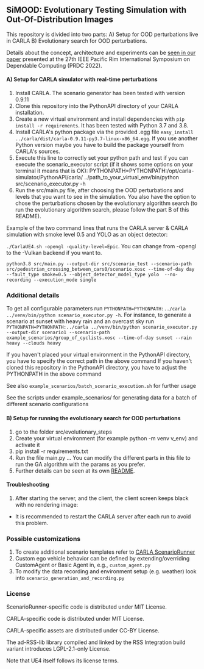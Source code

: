 ## SiMOOD: Evolutionary Testing Simulation with Out-Of-Distribution Images

This repository is divided into two parts: A) Setup for OOD perturbations live in CARLA B) Evolutionary search for OOD perturbations.

Details about the concept, architecture and experiments can be [seen in our paper](https://hal.science/hal-03779723/) presented at the 27th IEEE Pacific Rim International Symposium on Dependable Computing (PRDC 2022).
 

#### A) Setup for CARLA simulator with real-time perturbations

1. Install CARLA. The scenario generator has been tested with version 0.9.11
2. Clone this repository into the PythonAPI directory of your CARLA installation.
3. Create a new virtual environment and install dependencies with `pip install -r requirements`. It has been tested with Python 3.7 and 3.8.
4. Install CARLA's python package via the provided .egg file `easy_install ../carla/dist/carla-0.9.11-py3.7-linux-x86_64.egg`. 
If you use another Python version maybe you have to build the package yourself from CARLA's sources.
5. Execute this line to correctly set your python path and test if you can execute the scenario_executor script (if it shows some options on your terminal it means that is OK): 
PYTHONPATH=PYTHONPATH:/opt/carla-simulator/PythonAPI/carla/ ../path_to_your_virtual_env/bin/python src/scenario_executor.py -h
6. Run the src/main.py file, after choosing the OOD perturbations and levels that you want to see in the simulation. 
You also have the option to chose the perturbations chosen by the evolutionary algorithm search (to run the evolutionary algorithm search, please follow the part B of this README).

Example of the two command lines that runs the CARLA server & CARLA simulation with smoke level 0.5 and YOLO as an object detector:

`./CarlaUE4.sh -opengl -quality-level=Epic`. You can change from -opengl to the -Vulkan backend if you want to.

`python3.8 src/main.py --output-dir src/scenario_test --scenario-path src/pedestrian_crossing_between_cars0/scenario.xosc --time-of-day day --fault_type smoke=0.5 --object_detector_model_type yolo  --no-recording --execution_mode single`

### Additional details

To get all configurable parameters run `PYTHONPATH=PYTHONPATH:../carla ../venv/bin/python scenario_executor.py -h`. For instance, to generate a scenario at sunset with heavy rain and an overcast sky run `PYTHONPATH=PYTHONPATH:../carla ../venv/bin/python scenario_executor.py --output-dir scenario1 --scenario-path example_scenarios/group_of_cyclists.xosc --time-of-day sunset --rain heavy --clouds heavy`

If you haven't placed your virtual environment in the PythonAPI directory, you have to specify the correct path in the above command
If you haven't cloned this repository in the PythonAPI directory, you have to adjust the PYTHONPATH in the above command

See also `example_scenarios/batch_scenario_execution.sh` for further usage

See the scripts under example_scenarios/ for generating data for a batch of different scenario configurations

#### B) Setup for running the evolutionary search for OOD perturbations
1. go to the folder src/evolutionary_steps
2. Create your virtual environment (for example python -m venv v_env) and activate it
3. pip install -r requirements.txt
4. Run the file main.py ... You can modify the different parts in this file to run the GA algorithm with the params as you prefer.
5. Further details can be seen at its own [README](https://github.com/raulsenaferreira/SiMOOD/blob/main/src/evolutionary_steps/README.md). 

#### Troubleshooting
1. After starting the server, and the client, the client screen keeps black with no rendering image:
- It is recommended to restart the CARLA server after each run to avoid this problem.

### Possible customizations

1. To create additional scenario templates refer to [CARLA ScenarioRunner](https://github.com/carla-simulator/scenario_runner/)
2. Custom ego vehicle behavior can be defined by extending/overriding CustomAgent or Basic Agent in, e.g., `custom_agent.py`
3. To modify the data recording and environment setup (e.g. weather) look into `scenario_generation_and_recording.py`


### License

ScenarioRunner-specific code is distributed under MIT License.

CARLA-specific code is distributed under MIT License.

CARLA-specific assets are distributed under CC-BY License.

The ad-RSS-lib library compiled and linked by the RSS Integration build variant introduces LGPL-2.1-only License.

Note that UE4 itself follows its license terms.
